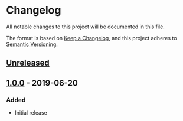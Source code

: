 # Changelog

All notable changes to this project will be documented in this file.

The format is based on [Keep a Changelog](https://keepachangelog.com/en/1.0.0/),
and this project adheres to [Semantic Versioning](https://semver.org/spec/v2.0.0.html).

## [Unreleased]

## [1.0.0] - 2019-06-20

### Added

- Initial release

[Unreleased]: https://github.com/kong/kong-portal-cli/compare/v1.0.0...HEAD
[1.0.0]: https://github.com/kong/kong-portal-cli/releases/tag/v0.0.1
